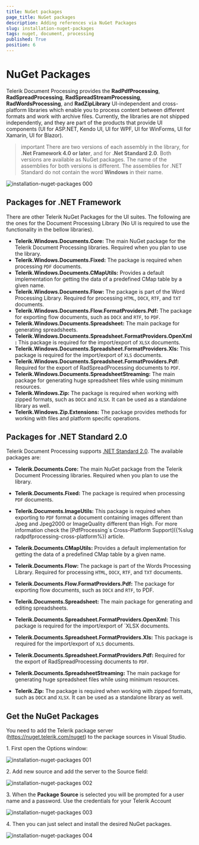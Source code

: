 ```yaml
---
title: NuGet packages
page_title: NuGet packages
description: Adding references via NuGet Packages
slug: installation-nuget-packages
tags: nuget, document, processing
published: True
position: 6
---
```



# NuGet Packages 

Telerik Document Processing provides the __RadPdfProcessing__, __RadSpreadProcessing__, __RadSpreadStreamProcessing__, __RadWordsProcessing__, and __RadZipLibrary__ UI-independent and cross-platform libraries which enable you to process content between different formats and work with archive files. Currently, the libraries are not shipped independently, and they are part of the products that provide UI components (UI for ASP.NET, Kendo UI, UI for WPF, UI for WinForms, UI for Xamarin, UI for Blazor).   
 


>important There are two versions of each assembly in the library, for __.Net Framework 4.0 or later__, and for __.Net Standard 2.0__. Both versions are available as NuGet packages. The name of the assemblies for both versions is different. The assemblies for .NET Standard do not contain the word __Windows__ in their name. 

![installation-nuget-packages 000](images/installation-nuget-packages000.png)

## Packages for .NET Framework

There are other Telerik NuGet Packages for the UI suites. The following are the ones for the Document Processing Library (No UI is required to use the functionality in the bellow libraries).     

* __Telerik.Windows.Documents.Core:__ The main NuGet package for the Telerik Document Processing libraries. Required when you plan to use the library.
* __Telerik.Windows.Documents.Fixed:__ The package is required when processing `PDF` documents.
* __Telerik.Windows.Documents.CMapUtils:__ Provides a default implementation for getting the data of a predefined CMap table by a given name.
* __Telerik.Windows.Documents.Flow:__ The package is part of the Word Processing Library. Required for processing `HTML`, `DOCX`, `RTF`, and `TXT` documents.
* __Telerik.Windows.Documents.Flow.FormatProviders.Pdf:__ The package for exporting flow documents, such as `DOCX` and `RTF`, to `PDF`.
* __Telerik.Windows.Documents.Spreadsheet:__ The main package for generating spreadsheets.
* __Telerik.Windows.Documents.Spreadsheet.FormatProviders.OpenXml:__ This package is required for the import/export of `XLSX` documents. 
* __Telerik.Windows.Documents.Spreadsheet.FormatProviders.Xls:__ This package is required for the import/export of `XLS` documents. 
* __Telerik.Windows.Documents.Spreadsheet.FormatProviders.Pdf:__ Required for the export of RadSpreadProcessing documents to `PDF`.
* __Telerik.Windows.Documents.SpreadsheetStreaming:__ The main package for generating huge spreadsheet files while using minimum resources.
* __Telerik.Windows.Zip:__ The package is required when working with zipped formats, such as `DOCX` and `XLSX`. It can be used as a standalone library as well. 
* __Telerik.Windows.Zip.Extensions:__ The package provides methods for working with files and platform specific operations. 

## Packages for .NET Standard 2.0

Telerik Document Processing supports [.NET Standard 2.0](https://github.com/dotnet/standard/blob/master/docs/versions/netstandard2.0.md). The available packages are: 

* __Telerik.Documents.Core:__ The main NuGet package from the Telerik Document Processing libraries. Required when you plan to use the library.

* __Telerik.Documents.Fixed:__ The package is required when processing `PDF` documents.
* __Telerik.Documents.ImageUtils:__ This package is required when exporting to `PDF` format a document containing images different than Jpeg and Jpeg2000 or ImageQuality different than High. For more information check the [PdfProcessing`s Cross-Platform Support]({%slug radpdfprocessing-cross-platform%}) article.
* __Telerik.Documents.CMapUtils:__ Provides a default implementation for getting the data of a predefined CMap table by a given name.

* __Telerik.Documents.Flow:__ The package is part of the Words Processing Library. Required for processing `HTML`, `DOCX`, `RTF`, and `TXT` documents.
* __Telerik.Documents.Flow.FormatProviders.Pdf:__ The package for exporting flow documents, such as `DOCX` and `RTF`, to PDF.

* __Telerik.Documents.Spreadsheet:__ The main package for generating and editing spreadsheets.
* __Telerik.Documents.Spreadsheet.FormatProviders.OpenXml:__ This package is required for the import/export of `XLSX documents.
* __Telerik.Documents.Spreadsheet.FormatProviders.Xls:__ This package is required for the import/export of `XLS` documents.
* __Telerik.Documents.Spreadsheet.FormatProviders.Pdf:__ Required for the export of RadSpreadProcessing documents to `PDF`.

* __Telerik.Documents.SpreadsheetStreaming:__ The main package for generating huge spreadsheet files while using minimum resources.

* __Telerik.Zip:__ The package is required when working with zipped formats, such as `DOCX` and `XLSX`. It can be used as a standalone library as well. 


## Get the NuGet Packages

You need to add the Telerik package server (https://nuget.telerik.com/nuget) to the package sources in Visual Studio. 

1\. First open the Options window:

![installation-nuget-packages 001](images/installation-nuget-packages001.png)

2\. Add new source and add the server to the Source field:

![installation-nuget-packages 002](images/installation-nuget-packages002.png)


3\. When the __Package Source__ is selected you will be prompted for a user name and a password. Use the credentials for your Telerik Account

![installation-nuget-packages 003](images/installation-nuget-packages003.png)

4\. Then you can just select and install the desired NuGet packages.

![installation-nuget-packages 004](images/installation-nuget-packages004.png)

 



